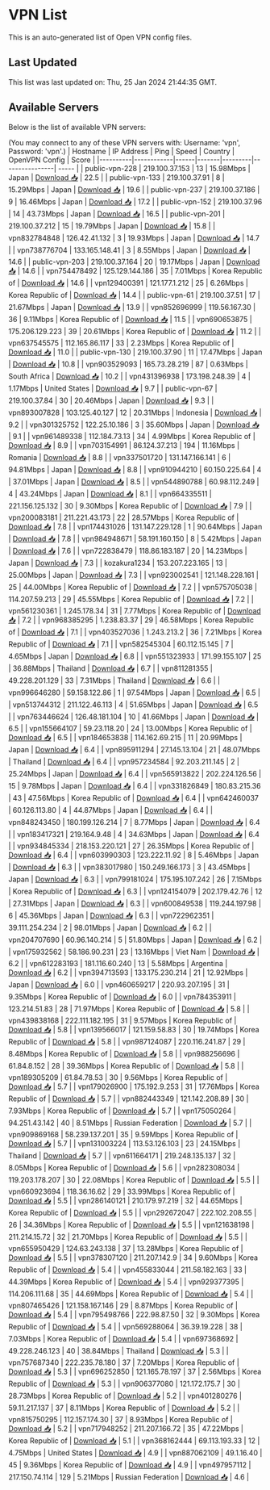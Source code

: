 # VPN List

This is an auto-generated list of Open VPN config files.

## Last Updated

This list was last updated on: Thu, 25 Jan 2024 21:44:35 GMT.

## Available Servers

Below is the list of available VPN servers:

(You may connect to any of these VPN servers with: Username: 'vpn', Password: 'vpn'.)
| Hostname | IP Address | Ping | Speed | Country | OpenVPN Config | Score |
|----------|------------|------|-------|---------|----------------| ----- |
| public-vpn-228 | 219.100.37.153 | 13 | 15.98Mbps | Japan | [Download 📥](./configs/server_0_JP.ovpn) | 22.5 |
| public-vpn-133 | 219.100.37.91 | 8 | 15.29Mbps | Japan | [Download 📥](./configs/server_1_JP.ovpn) | 19.6 |
| public-vpn-237 | 219.100.37.186 | 9 | 16.46Mbps | Japan | [Download 📥](./configs/server_2_JP.ovpn) | 17.2 |
| public-vpn-152 | 219.100.37.96 | 14 | 43.73Mbps | Japan | [Download 📥](./configs/server_3_JP.ovpn) | 16.5 |
| public-vpn-201 | 219.100.37.212 | 15 | 19.79Mbps | Japan | [Download 📥](./configs/server_4_JP.ovpn) | 15.8 |
| vpn832784848 | 126.42.41.132 | 3 | 19.93Mbps | Japan | [Download 📥](./configs/server_5_JP.ovpn) | 14.7 |
| vpn738776704 | 133.165.148.41 | 3 | 8.55Mbps | Japan | [Download 📥](./configs/server_6_JP.ovpn) | 14.6 |
| public-vpn-203 | 219.100.37.164 | 20 | 19.17Mbps | Japan | [Download 📥](./configs/server_7_JP.ovpn) | 14.6 |
| vpn754478492 | 125.129.144.186 | 35 | 7.01Mbps | Korea Republic of | [Download 📥](./configs/server_8_KR.ovpn) | 14.6 |
| vpn129400391 | 121.177.1.212 | 25 | 6.26Mbps | Korea Republic of | [Download 📥](./configs/server_9_KR.ovpn) | 14.4 |
| public-vpn-61 | 219.100.37.51 | 17 | 21.67Mbps | Japan | [Download 📥](./configs/server_10_JP.ovpn) | 13.9 |
| vpn852696999 | 119.56.167.30 | 36 | 9.11Mbps | Korea Republic of | [Download 📥](./configs/server_11_KR.ovpn) | 11.5 |
| vpn690653875 | 175.206.129.223 | 39 | 20.61Mbps | Korea Republic of | [Download 📥](./configs/server_12_KR.ovpn) | 11.2 |
| vpn637545575 | 112.165.86.117 | 33 | 2.23Mbps | Korea Republic of | [Download 📥](./configs/server_13_KR.ovpn) | 11.0 |
| public-vpn-130 | 219.100.37.90 | 11 | 17.47Mbps | Japan | [Download 📥](./configs/server_14_JP.ovpn) | 10.8 |
| vpn903529093 | 165.73.28.219 | 87 | 0.63Mbps | South Africa | [Download 📥](./configs/server_15_ZA.ovpn) | 10.2 |
| vpn431396938 | 173.198.248.39 | 4 | 1.17Mbps | United States | [Download 📥](./configs/server_16_US.ovpn) | 9.7 |
| public-vpn-67 | 219.100.37.84 | 30 | 20.46Mbps | Japan | [Download 📥](./configs/server_17_JP.ovpn) | 9.3 |
| vpn893007828 | 103.125.40.127 | 12 | 20.31Mbps | Indonesia | [Download 📥](./configs/server_18_ID.ovpn) | 9.2 |
| vpn301325752 | 122.25.10.186 | 3 | 35.60Mbps | Japan | [Download 📥](./configs/server_19_JP.ovpn) | 9.1 |
| vpn961489338 | 112.184.73.13 | 34 | 4.99Mbps | Korea Republic of | [Download 📥](./configs/server_20_KR.ovpn) | 8.9 |
| vpn703154991 | 86.124.37.213 | 194 | 11.16Mbps | Romania | [Download 📥](./configs/server_21_RO.ovpn) | 8.8 |
| vpn337501720 | 131.147.166.141 | 6 | 94.81Mbps | Japan | [Download 📥](./configs/server_22_JP.ovpn) | 8.8 |
| vpn910944210 | 60.150.225.64 | 4 | 37.01Mbps | Japan | [Download 📥](./configs/server_23_JP.ovpn) | 8.5 |
| vpn544890788 | 60.98.112.249 | 4 | 43.24Mbps | Japan | [Download 📥](./configs/server_24_JP.ovpn) | 8.1 |
| vpn664335511 | 221.156.125.132 | 30 | 9.30Mbps | Korea Republic of | [Download 📥](./configs/server_25_KR.ovpn) | 7.9 |
| vpn200083181 | 211.221.43.173 | 22 | 28.57Mbps | Korea Republic of | [Download 📥](./configs/server_26_KR.ovpn) | 7.8 |
| vpn174431026 | 131.147.229.128 | 1 | 90.64Mbps | Japan | [Download 📥](./configs/server_27_JP.ovpn) | 7.8 |
| vpn984948671 | 58.191.160.150 | 8 | 5.42Mbps | Japan | [Download 📥](./configs/server_28_JP.ovpn) | 7.6 |
| vpn722838479 | 118.86.183.187 | 20 | 14.23Mbps | Japan | [Download 📥](./configs/server_29_JP.ovpn) | 7.3 |
| kozakura1234 | 153.207.223.165 | 13 | 25.00Mbps | Japan | [Download 📥](./configs/server_30_JP.ovpn) | 7.3 |
| vpn923002541 | 121.148.228.161 | 25 | 44.00Mbps | Korea Republic of | [Download 📥](./configs/server_31_KR.ovpn) | 7.2 |
| vpn575705038 | 114.207.59.213 | 29 | 45.55Mbps | Korea Republic of | [Download 📥](./configs/server_32_KR.ovpn) | 7.2 |
| vpn561230361 | 1.245.178.34 | 31 | 7.77Mbps | Korea Republic of | [Download 📥](./configs/server_33_KR.ovpn) | 7.2 |
| vpn968385295 | 1.238.83.37 | 29 | 46.58Mbps | Korea Republic of | [Download 📥](./configs/server_34_KR.ovpn) | 7.1 |
| vpn403527036 | 1.243.213.2 | 36 | 7.21Mbps | Korea Republic of | [Download 📥](./configs/server_35_KR.ovpn) | 7.1 |
| vpn582545304 | 60.112.15.145 | 7 | 4.65Mbps | Japan | [Download 📥](./configs/server_36_JP.ovpn) | 6.8 |
| vpn551323933 | 171.99.155.107 | 25 | 36.88Mbps | Thailand | [Download 📥](./configs/server_37_TH.ovpn) | 6.7 |
| vpn811281355 | 49.228.201.129 | 33 | 7.31Mbps | Thailand | [Download 📥](./configs/server_38_TH.ovpn) | 6.6 |
| vpn996646280 | 59.158.122.86 | 1 | 97.54Mbps | Japan | [Download 📥](./configs/server_39_JP.ovpn) | 6.5 |
| vpn513744312 | 211.122.46.113 | 4 | 51.65Mbps | Japan | [Download 📥](./configs/server_40_JP.ovpn) | 6.5 |
| vpn763446624 | 126.48.181.104 | 10 | 41.66Mbps | Japan | [Download 📥](./configs/server_41_JP.ovpn) | 6.5 |
| vpn155664107 | 59.23.118.20 | 24 | 13.00Mbps | Korea Republic of | [Download 📥](./configs/server_42_KR.ovpn) | 6.5 |
| vpn184653838 | 114.162.69.215 | 11 | 20.99Mbps | Japan | [Download 📥](./configs/server_43_JP.ovpn) | 6.4 |
| vpn895911294 | 27.145.13.104 | 21 | 48.07Mbps | Thailand | [Download 📥](./configs/server_44_TH.ovpn) | 6.4 |
| vpn957234584 | 92.203.211.145 | 2 | 25.24Mbps | Japan | [Download 📥](./configs/server_45_JP.ovpn) | 6.4 |
| vpn565913822 | 202.224.126.56 | 15 | 9.78Mbps | Japan | [Download 📥](./configs/server_46_JP.ovpn) | 6.4 |
| vpn331826849 | 180.83.215.36 | 43 | 47.56Mbps | Korea Republic of | [Download 📥](./configs/server_47_KR.ovpn) | 6.4 |
| vpn642460037 | 60.126.113.80 | 4 | 44.87Mbps | Japan | [Download 📥](./configs/server_48_JP.ovpn) | 6.4 |
| vpn848243450 | 180.199.126.214 | 7 | 8.77Mbps | Japan | [Download 📥](./configs/server_49_JP.ovpn) | 6.4 |
| vpn183417321 | 219.164.9.48 | 4 | 34.63Mbps | Japan | [Download 📥](./configs/server_50_JP.ovpn) | 6.4 |
| vpn934845334 | 218.153.220.121 | 27 | 26.35Mbps | Korea Republic of | [Download 📥](./configs/server_51_KR.ovpn) | 6.4 |
| vpn603990303 | 123.222.11.92 | 8 | 5.46Mbps | Japan | [Download 📥](./configs/server_52_JP.ovpn) | 6.3 |
| vpn383017980 | 150.249.166.173 | 3 | 43.45Mbps | Japan | [Download 📥](./configs/server_53_JP.ovpn) | 6.3 |
| vpn799181024 | 175.195.107.242 | 26 | 7.15Mbps | Korea Republic of | [Download 📥](./configs/server_54_KR.ovpn) | 6.3 |
| vpn124154079 | 202.179.42.76 | 12 | 27.31Mbps | Japan | [Download 📥](./configs/server_55_JP.ovpn) | 6.3 |
| vpn600849538 | 119.244.197.98 | 6 | 45.36Mbps | Japan | [Download 📥](./configs/server_56_JP.ovpn) | 6.3 |
| vpn722962351 | 39.111.254.234 | 2 | 98.01Mbps | Japan | [Download 📥](./configs/server_57_JP.ovpn) | 6.2 |
| vpn204707690 | 60.96.140.214 | 5 | 51.80Mbps | Japan | [Download 📥](./configs/server_58_JP.ovpn) | 6.2 |
| vpn175932562 | 58.186.90.231 | 23 | 13.16Mbps | Viet Nam | [Download 📥](./configs/server_59_VN.ovpn) | 6.2 |
| vpn612283193 | 181.116.60.240 | 13 | 5.58Mbps | Argentina | [Download 📥](./configs/server_60_AR.ovpn) | 6.2 |
| vpn394713593 | 133.175.230.214 | 21 | 12.92Mbps | Japan | [Download 📥](./configs/server_61_JP.ovpn) | 6.0 |
| vpn460659217 | 220.93.207.195 | 31 | 9.35Mbps | Korea Republic of | [Download 📥](./configs/server_62_KR.ovpn) | 6.0 |
| vpn784353911 | 123.214.51.83 | 28 | 71.97Mbps | Korea Republic of | [Download 📥](./configs/server_63_KR.ovpn) | 5.8 |
| vpn439838168 | 222.111.182.195 | 31 | 9.57Mbps | Korea Republic of | [Download 📥](./configs/server_64_KR.ovpn) | 5.8 |
| vpn139566017 | 121.159.58.83 | 30 | 19.74Mbps | Korea Republic of | [Download 📥](./configs/server_65_KR.ovpn) | 5.8 |
| vpn987124087 | 220.116.241.87 | 29 | 8.48Mbps | Korea Republic of | [Download 📥](./configs/server_66_KR.ovpn) | 5.8 |
| vpn988256696 | 61.84.8.152 | 28 | 39.36Mbps | Korea Republic of | [Download 📥](./configs/server_67_KR.ovpn) | 5.8 |
| vpn189305209 | 61.84.78.53 | 30 | 9.56Mbps | Korea Republic of | [Download 📥](./configs/server_68_KR.ovpn) | 5.7 |
| vpn179026900 | 175.192.9.253 | 31 | 17.76Mbps | Korea Republic of | [Download 📥](./configs/server_69_KR.ovpn) | 5.7 |
| vpn882443349 | 121.142.208.89 | 30 | 7.93Mbps | Korea Republic of | [Download 📥](./configs/server_70_KR.ovpn) | 5.7 |
| vpn175050264 | 94.251.43.142 | 40 | 8.51Mbps | Russian Federation | [Download 📥](./configs/server_71_RU.ovpn) | 5.7 |
| vpn909869168 | 58.239.137.201 | 35 | 9.59Mbps | Korea Republic of | [Download 📥](./configs/server_72_KR.ovpn) | 5.7 |
| vpn131003224 | 113.53.126.103 | 23 | 24.15Mbps | Thailand | [Download 📥](./configs/server_73_TH.ovpn) | 5.7 |
| vpn611664171 | 219.248.135.137 | 32 | 8.05Mbps | Korea Republic of | [Download 📥](./configs/server_74_KR.ovpn) | 5.6 |
| vpn282308034 | 119.203.178.207 | 30 | 22.08Mbps | Korea Republic of | [Download 📥](./configs/server_75_KR.ovpn) | 5.5 |
| vpn660923694 | 118.36.16.62 | 29 | 33.99Mbps | Korea Republic of | [Download 📥](./configs/server_76_KR.ovpn) | 5.5 |
| vpn286140121 | 210.179.97.219 | 32 | 44.65Mbps | Korea Republic of | [Download 📥](./configs/server_77_KR.ovpn) | 5.5 |
| vpn292672047 | 222.102.208.55 | 26 | 34.36Mbps | Korea Republic of | [Download 📥](./configs/server_78_KR.ovpn) | 5.5 |
| vpn121638198 | 211.214.15.72 | 32 | 21.70Mbps | Korea Republic of | [Download 📥](./configs/server_79_KR.ovpn) | 5.5 |
| vpn655950429 | 124.63.243.138 | 37 | 13.28Mbps | Korea Republic of | [Download 📥](./configs/server_80_KR.ovpn) | 5.5 |
| vpn378307120 | 211.207.142.9 | 34 | 9.60Mbps | Korea Republic of | [Download 📥](./configs/server_81_KR.ovpn) | 5.4 |
| vpn455833044 | 211.58.182.163 | 33 | 44.39Mbps | Korea Republic of | [Download 📥](./configs/server_82_KR.ovpn) | 5.4 |
| vpn929377395 | 114.206.111.68 | 35 | 44.69Mbps | Korea Republic of | [Download 📥](./configs/server_83_KR.ovpn) | 5.4 |
| vpn807465426 | 121.158.167.146 | 29 | 8.87Mbps | Korea Republic of | [Download 📥](./configs/server_84_KR.ovpn) | 5.4 |
| vpn795498766 | 222.98.87.50 | 32 | 9.30Mbps | Korea Republic of | [Download 📥](./configs/server_85_KR.ovpn) | 5.4 |
| vpn569288064 | 36.39.19.228 | 38 | 7.03Mbps | Korea Republic of | [Download 📥](./configs/server_86_KR.ovpn) | 5.4 |
| vpn697368692 | 49.228.246.123 | 40 | 38.84Mbps | Thailand | [Download 📥](./configs/server_87_TH.ovpn) | 5.3 |
| vpn757687340 | 222.235.78.180 | 37 | 7.20Mbps | Korea Republic of | [Download 📥](./configs/server_88_KR.ovpn) | 5.3 |
| vpn696252850 | 121.165.78.197 | 37 | 2.56Mbps | Korea Republic of | [Download 📥](./configs/server_89_KR.ovpn) | 5.3 |
| vpn906377080 | 121.172.175.7 | 30 | 28.73Mbps | Korea Republic of | [Download 📥](./configs/server_90_KR.ovpn) | 5.2 |
| vpn401280276 | 59.11.217.137 | 37 | 8.11Mbps | Korea Republic of | [Download 📥](./configs/server_91_KR.ovpn) | 5.2 |
| vpn815750295 | 112.157.174.30 | 37 | 8.93Mbps | Korea Republic of | [Download 📥](./configs/server_92_KR.ovpn) | 5.2 |
| vpn717948252 | 211.207.166.72 | 35 | 47.22Mbps | Korea Republic of | [Download 📥](./configs/server_93_KR.ovpn) | 5.1 |
| vpn368162444 | 69.113.193.33 | 12 | 4.75Mbps | United States | [Download 📥](./configs/server_94_US.ovpn) | 4.9 |
| vpn887062109 | 49.1.16.40 | 45 | 9.36Mbps | Korea Republic of | [Download 📥](./configs/server_95_KR.ovpn) | 4.9 |
| vpn497957112 | 217.150.74.114 | 129 | 5.21Mbps | Russian Federation | [Download 📥](./configs/server_96_RU.ovpn) | 4.6 |

